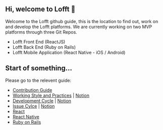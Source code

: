 ## Hi, welcome to Lofft 👋
Welcome to the Lofft github guide, this is the location to find out, work on and develop the Lofft platforms. We are currently working on two MVP platforms through three Git Repos. 
- Lofft Front End (ReactJS)
- Lofft Back End (Ruby on Rails)
- Lofft Mobile Application (React Native - iOS / Android)


## Start of something...
Please go to the relevent guide: 
- [Contribution Guide](./contribution.md)
- [Working Style and Practices](https://github.com/LofftApp/lofft-web-client/wiki/MyWG-Working-styles) | [Notion](https://www.notion.so/my-wg/Working-styles-and-practices-b80dbe3527664e79b8561ebf6a8d73d0)
- [Development Cycle](https://github.com/LofftApp/lofft-web-client/wiki/Development-Cycle) | [Notion](https://www.notion.so/my-wg/Development-cycle-73cf6cf259454edbadbcdc134bfd5883)
- [Issue Cylce](https://github.com/LofftApp/lofft-web-client/wiki/Issue-Cycle) | [Notion](https://www.notion.so/my-wg/Issue-Cycle-00120ea004cd44edb487d02a4183faf4)
- [React](https://reactjs.org/)
- [React Native](https://reactnative.dev/)
- [Ruby on Rails](https://rubyonrails.org/)
